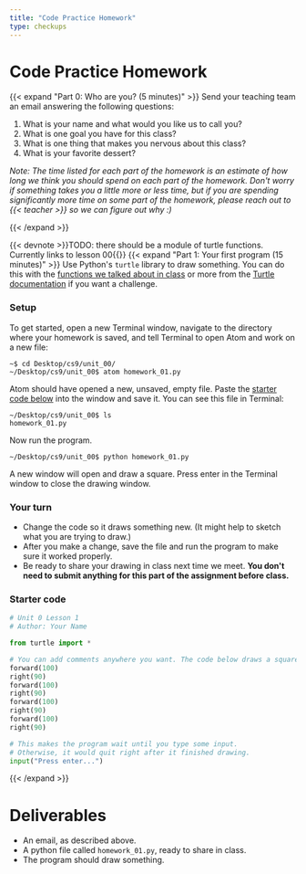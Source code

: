 ```yaml
---
title: "Code Practice Homework"
type: checkups
---
```


# Code Practice Homework

{{< expand "Part 0: Who are you? (5 minutes)" >}}
Send your teaching team an email answering the following questions:

1. What is your name and what would you like us to call you?
2. What is one goal you have for this class?
3. What is one thing that makes you nervous about this class?
4. What is your favorite dessert?

*Note: The time listed for each part of the homework is an estimate of how long we think you should spend on each part of the homework. Don't worry if something takes you a little more or less time, but if you are spending significantly more time on some part of the homework, please reach out to {{< teacher >}} so we can figure out why :)*

{{< /expand >}}

{{< devnote >}}TODO: there should be a module of turtle functions. Currently
links to lesson 00{{</devnote>}}
{{< expand "Part 1: Your first program (15 minutes)" >}}
Use Python's `turtle` library to draw something. You can do this with the [functions we talked about in class](../../lessons/lesson00) or more from the [Turtle documentation](https://docs.python.org/3.7/library/turtle.html) if you want a challenge.

### Setup
To get started, open a new Terminal window, navigate to the directory where your homework is saved, and tell Terminal to open Atom and work on a new file:

```shell
~$ cd Desktop/cs9/unit_00/
~/Desktop/cs9/unit_00$ atom homework_01.py
```

Atom should have opened a new, unsaved, empty file. Paste the [starter code below](#starter-code) into the window and save it. You can see this file in Terminal:

```shell
~/Desktop/cs9/unit_00$ ls
homework_01.py
```

Now run the program.

```shell
~/Desktop/cs9/unit_00$ python homework_01.py
```

A new window will open and draw a square. Press enter in
the Terminal window to close the drawing window.

### Your turn

- Change the code so it draws something new. (It might help to sketch what you are trying to draw.)
- After you make a change, save the file and run the program to make sure it worked properly.
- Be ready to share your drawing in class next time we meet. **You don't need to submit anything for this part of the assignment before class.**


### Starter code

```python
# Unit 0 Lesson 1
# Author: Your Name

from turtle import *

# You can add comments anywhere you want. The code below draws a square.
forward(100)
right(90)
forward(100)
right(90)
forward(100)
right(90)
forward(100)
right(90)

# This makes the program wait until you type some input.
# Otherwise, it would quit right after it finished drawing.
input("Press enter...")
```


{{< /expand >}}

# Deliverables

- An email, as described above.
- A python file called `homework_01.py`, ready to share in class.
- The program should draw something.
